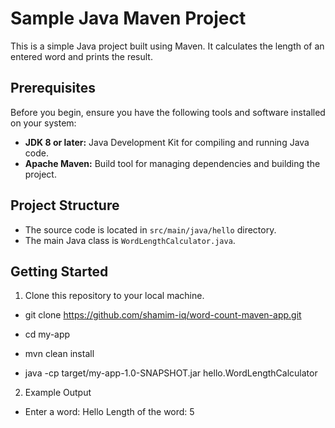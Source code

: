 # Sample Java Maven Project

This is a simple Java project built using Maven. It calculates the length of an entered word and prints the result.

## Prerequisites

Before you begin, ensure you have the following tools and software installed on your system:

- **JDK 8 or later:** Java Development Kit for compiling and running Java code.
- **Apache Maven:** Build tool for managing dependencies and building the project.

## Project Structure

- The source code is located in `src/main/java/hello` directory.
- The main Java class is `WordLengthCalculator.java`.

## Getting Started

1. Clone this repository to your local machine.

- git clone https://github.com/shamim-iq/word-count-maven-app.git

- cd my-app

- mvn clean install

- java -cp target/my-app-1.0-SNAPSHOT.jar hello.WordLengthCalculator

2. Example Output
- Enter a word: Hello
  Length of the word: 5
